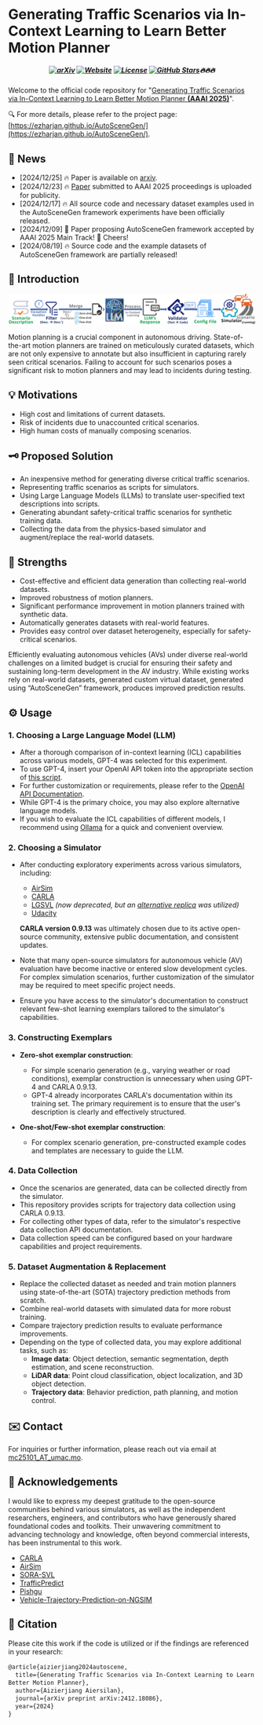 # Generating Traffic Scenarios via In-Context Learning to Learn Better Motion Planner


<h5 align="center">

[![arXiv](https://img.shields.io/badge/AutoSceneGen-2412.18086-b31b1b.svg?logo=arXiv)](https://arxiv.org/abs/2412.18086)
[![Website](https://img.shields.io/badge/🎤%20Project-Website-blue)](https://ezharjan.github.io/AutoSceneGen)
[![License](https://img.shields.io/badge/⚖️%20Code%20License-MIT-yellow)](https://github.com/Ezharjan/blob/AutoSceneGen/master/LICENSE)
[![GitHub Stars](https://img.shields.io/github/stars/Ezharjan/AutoSceneGen.svg?style=social&label=Star&maxAge=60)](https://github.com/Ezharjan/AutoSceneGen)🔥🔥🔥
 <br>

</h5>

Welcome to the official code repository for "[Generating Traffic Scenarios via In-Context Learning to Learn Better Motion Planner **(AAAI 2025)**](https://arxiv.org/abs/2412.18086)".

🔍 For more details, please refer to the project page: [https://ezharjan.github.io/AutoSceneGen/](https://ezharjan.github.io/AutoSceneGen/).



## 📰 News

<!-- * [2024/12/29] 🚀 Paper is available on arXiv! -->
* [2024/12/25] 🔥 Paper is available on [arxiv](https://arxiv.org/abs/2412.18086).
* [2024/12/23] 🔥 [Paper](https://drive.google.com/file/d/1SPW6Vi58btXJCm2vEqb0iDb97ef4tXWN/view?usp=sharing) submitted to AAAI 2025 proceedings is uploaded for publicity.
* [2024/12/17] 🔥 All source code and necessary dataset examples used in the AutoSceneGen framework experiments have been officially released.
* [2024/12/09] 🌟 Paper proposing AutoSceneGen framework accepted by AAAI 2025 Main Track! 🎉 Cheers!
* [2024/08/19] 🔥 Source code and the example datasets of AutoSceneGen framework are partially released!


## 👀 Introduction

![AutoSceneGen](imgs/AutoSceneGen.png)


Motion planning is a crucial component in autonomous driving. State-of-the-art motion planners are trained on meticulously curated datasets, which are not only expensive to annotate but also insufficient in capturing rarely seen critical scenarios. Failing to account for such scenarios poses a significant risk to motion planners and may lead to incidents during testing.

## 💡 Motivations

- High cost and limitations of current datasets.
- Risk of incidents due to unaccounted critical scenarios.
- High human costs of manually composing scenarios.


## 🗝️ Proposed Solution

- An inexpensive method for generating diverse critical traffic scenarios.
- Representing traffic scenarios as scripts for simulators.
- Using Large Language Models (LLMs) to translate user-specified text descriptions into scripts.
- Generating abundant safety-critical traffic scenarios for synthetic training data.
- Collecting the data from the physics-based simulator and augment/replace the real-world datasets.


## 💪 Strengths

- Cost-effective and efficient data generation than collecting real-world datasets.
- Improved robustness of motion planners.
- Significant performance improvement in motion planners trained with synthetic data.
- Automatically generates datasets with real-world features.
- Provides easy control over dataset heterogeneity, especially for safety-critical scenarios.

Efficiently evaluating autonomous vehicles (AVs) under diverse real-world challenges on a limited budget is crucial for ensuring their safety and sustaining long-term development in the AV industry. While existing works rely on real-world datasets, generated custom virtual dataset, generated using “AutoSceneGen” framework, produces improved prediction results. 


## ⚙️ Usage

### 1. Choosing a Large Language Model (LLM)

- After a thorough comparison of in-context learning (ICL) capabilities across various models, GPT-4 was selected for this experiment.  
- To use GPT-4, insert your OpenAI API token into the appropriate section of [this script](./Codes/ICL/passwords.py).  
- For further customization or requirements, please refer to the [OpenAI API Documentation](https://platform.openai.com/docs/api-reference/introduction).  
- While GPT-4 is the primary choice, you may also explore alternative language models.  
- If you wish to evaluate the ICL capabilities of different models, I recommend using [Ollama](https://ollama.com/) for a quick and convenient overview.  

### 2. Choosing a Simulator

- After conducting exploratory experiments across various simulators, including:  
  - [AirSim](https://github.com/microsoft/AirSim)  
  - [CARLA](https://carla.org/)  
  - [LGSVL](https://hidetoshi-furukawa.github.io/post/lgsvl-simulator/) *(now deprecated, but an [alternative replica](https://github.com/YuqiHuai/SORA-SVL) was utilized)*  
  - [Udacity](https://github.com/udacity/self-driving-car)  

  **CARLA version 0.9.13** was ultimately chosen due to its active open-source community, extensive public documentation, and consistent updates.  

- Note that many open-source simulators for autonomous vehicle (AV) evaluation have become inactive or entered slow development cycles. For complex simulation scenarios, further customization of the simulator may be required to meet specific project needs.  
- Ensure you have access to the simulator's documentation to construct relevant few-shot learning exemplars tailored to the simulator's capabilities.  

### 3. Constructing Exemplars

- **Zero-shot exemplar construction**:  
   - For simple scenario generation (e.g., varying weather or road conditions), exemplar construction is unnecessary when using GPT-4 and CARLA 0.9.13.  
   - GPT-4 already incorporates CARLA's documentation within its training set. The primary requirement is to ensure that the user's description is clearly and effectively structured.  

- **One-shot/Few-shot exemplar construction**:  
   - For complex scenario generation, pre-constructed example codes and templates are necessary to guide the LLM.  

### 4. Data Collection

- Once the scenarios are generated, data can be collected directly from the simulator.  
- This repository provides scripts for trajectory data collection using CARLA 0.9.13.  
- For collecting other types of data, refer to the simulator's respective data collection API documentation.  
- Data collection speed can be configured based on your hardware capabilities and project requirements.  

### 5. Dataset Augmentation & Replacement

- Replace the collected dataset as needed and train motion planners using state-of-the-art (SOTA) trajectory prediction methods from scratch.  
- Combine real-world datasets with simulated data for more robust training.  
- Compare trajectory prediction results to evaluate performance improvements.  
- Depending on the type of collected data, you may explore additional tasks, such as:  
  - **Image data**: Object detection, semantic segmentation, depth estimation, and scene reconstruction.  
  - **LiDAR data**: Point cloud classification, object localization, and 3D object detection.  
  - **Trajectory data**: Behavior prediction, path planning, and motion control.  




## ✉️ Contact  

For inquiries or further information, please reach out via email at [mc25101_AT_umac.mo](mailto:mc25101_AT_umac.mo).




<!-- ## 📜 Result

![comparison1](imgs/comparison1.png)

![comparison2](imgs/comparison2.png)

-->


## 🌹 Acknowledgements  

I would like to express my deepest gratitude to the open-source communities behind various simulators, as well as the independent researchers, engineers, and contributors who have generously shared foundational codes and toolkits. Their unwavering commitment to advancing technology and knowledge, often beyond commercial interests, has been instrumental to this work.  

- [CARLA](https://carla.org/)  
- [AirSim](https://github.com/microsoft/AirSim)  
- [SORA-SVL](https://github.com/YuqiHuai/SORA-SVL)  
- [TrafficPredict](https://github.com/sibozhang/TrafficPredict)  
- [Pishgu](https://github.com/TeCSAR-UNCC/Pishgu)  
- [Vehicle-Trajectory-Prediction-on-NGSIM](https://github.com/dotah88/Vehicle-Trajectory-Prediction-on-NGSIM)



## 📝 Citation

Please cite this work if the code is utilized or if the findings are referenced in your research:

```
@article{aizierjiang2024autoscene,
  title={Generating Traffic Scenarios via In-Context Learning to Learn Better Motion Planner},
  author={Aizierjiang Aiersilan},
  journal={arXiv preprint arXiv:2412.18086},
  year={2024}
}
```

